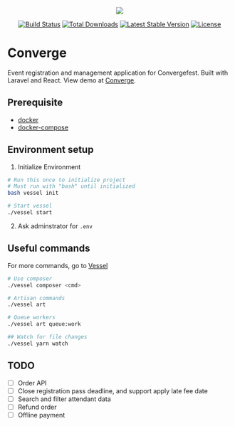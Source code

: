 <p align="center"><img src="https://laravel.com/assets/img/components/logo-laravel.svg"></p>

<p align="center">
<a href="https://travis-ci.org/laravel/framework"><img src="https://travis-ci.org/laravel/framework.svg" alt="Build Status"></a>
<a href="https://packagist.org/packages/laravel/framework"><img src="https://poser.pugx.org/laravel/framework/d/total.svg" alt="Total Downloads"></a>
<a href="https://packagist.org/packages/laravel/framework"><img src="https://poser.pugx.org/laravel/framework/v/stable.svg" alt="Latest Stable Version"></a>
<a href="https://packagist.org/packages/laravel/framework"><img src="https://poser.pugx.org/laravel/framework/license.svg" alt="License"></a>
</p>

# Converge
Event registration and management application for Convergefest. Built with Laravel and React. View demo at [Converge](https://converge.sonyachan.com/events/1).

## Prerequisite

- [docker](https://docs.docker.com/install/linux/docker-ce/ubuntu/)
- [docker-compose](https://docs.docker.com/compose/install/)

## Environment setup

1. Initialize Environment
```bash
# Run this once to initialize project
# Must run with "bash" until initialized
bash vessel init

# Start vessel
./vessel start
```
2. Ask adminstrator for `.env`

## Useful commands

For more commands, go to [Vessel](https://vessel.shippingdocker.com/docs/everyday-usage/)
```bash
# Use composer
./vessel composer <cmd>

# Artisan commands
./vessel art

# Queue workers
./vessel art queue:work

## Watch for file changes
./vessel yarn watch
```



## TODO

- [ ] Order API
- [ ] Close registration pass deadline, and support apply late fee date
- [ ] Search and filter attendant data
- [ ] Refund order
- [ ] Offline payment